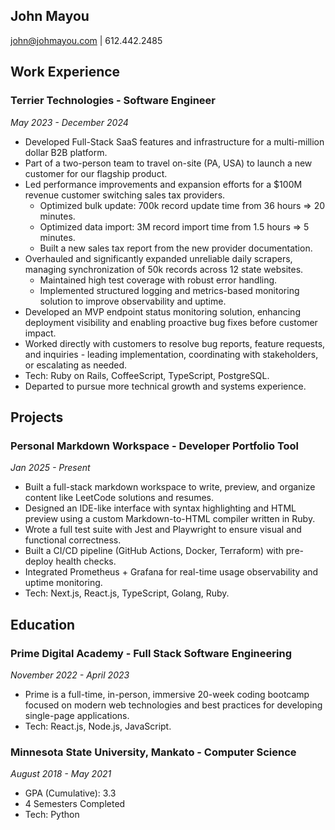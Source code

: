 ## John Mayou

john@johmayou.com | 612.442.2485

## Work Experience

### Terrier Technologies - Software Engineer

_May 2023 - December 2024_

- Developed Full-Stack SaaS features and infrastructure for a multi-million dollar B2B platform.
- Part of a two-person team to travel on-site (PA, USA) to launch a new customer for our flagship product.
- Led performance improvements and expansion efforts for a $100M revenue customer switching sales tax providers.
  - Optimized bulk update: 700k record update time from 36 hours => 20 minutes.
  - Optimized data import: 3M record import time from 1.5 hours => 5 minutes.
  - Built a new sales tax report from the new provider documentation.
- Overhauled and significantly expanded unreliable daily scrapers, managing synchronization of 50k records across 12 state websites.
  - Maintained high test coverage with robust error handling.
  - Implemented structured logging and metrics-based monitoring solution to improve observability and uptime.
- Developed an MVP endpoint status monitoring solution, enhancing deployment visibility and enabling proactive bug fixes before customer impact.
- Worked directly with customers to resolve bug reports, feature requests, and inquiries - leading implementation, coordinating with stakeholders, or escalating as needed.
- Tech: Ruby on Rails, CoffeeScript, TypeScript, PostgreSQL.
- Departed to pursue more technical growth and systems experience.

## Projects

### Personal Markdown Workspace - Developer Portfolio Tool

_Jan 2025 - Present_

- Built a full-stack markdown workspace to write, preview, and organize content like LeetCode solutions and resumes.
- Designed an IDE-like interface with syntax highlighting and HTML preview using a custom Markdown-to-HTML compiler written in Ruby.
- Wrote a full test suite with Jest and Playwright to ensure visual and functional correctness.
- Built a CI/CD pipeline (GitHub Actions, Docker, Terraform) with pre-deploy health checks.
- Integrated Prometheus + Grafana for real-time usage observability and uptime monitoring.
- Tech: Next.js, React.js, TypeScript, Golang, Ruby.

## Education

### Prime Digital Academy - Full Stack Software Engineering

_November 2022 - April 2023_

- Prime is a full-time, in-person, immersive 20-week coding bootcamp focused on modern web technologies and best practices for developing single-page applications.
- Tech: React.js, Node.js, JavaScript.

### Minnesota State University, Mankato - Computer Science

_August 2018 - May 2021_

- GPA (Cumulative): 3.3
- 4 Semesters Completed
- Tech: Python
